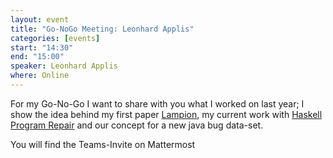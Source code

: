 ```yaml
---
layout: event
title: "Go-NoGo Meeting: Leonhard Applis"
categories: [events]
start: "14:30"
end: "15:00"
speaker: Leonhard Applis
where: Online
---
```


For my Go-No-Go I want to share with you what I worked on last year; 
I show the idea behind my first paper [Lampion](https://research.tudelft.nl/en/publications/assessing-robustness-of-ml-based-program-analysis-tools-using-met), 
my current work with [Haskell Program Repair](https://github.com/Tritlo/Endemic) and our concept for a new java bug data-set. 

You will find the Teams-Invite on Mattermost 
